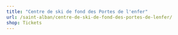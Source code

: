```yaml
---
title: "Centre de ski de fond des Portes de l'enfer"
url: /saint-alban/centre-de-ski-de-fond-des-portes-de-lenfer/
shop: Tickets
---
```

